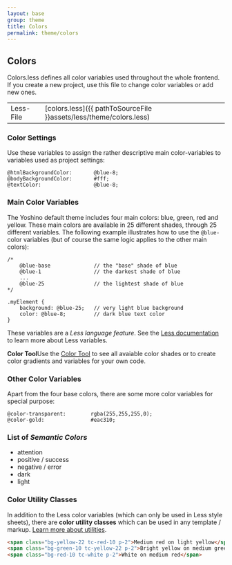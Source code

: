 ```yaml
---
layout: base
group: theme
title: Colors
permalink: theme/colors
---
```


## Colors

Colors.less defines all color variables used throughout the whole frontend. If you create a new project, use this file to change color variables or add new ones.

|           |                                                                    |
| -         | -                                                                  |
| Less-File | [colors.less]({{ pathToSourceFile }}assets/less/theme/colors.less) |


### Color Settings

Use these variables to assign the rather descriptive main color-variables to variables used as project settings:

```less
@htmlBackgroundColor:       @blue-8;
@bodyBackgroundColor:       #fff;
@textColor:                 @blue-8;
```

### Main Color Variables

The Yoshino default theme includes four main colors: blue, green, red and yellow. These main colors are available in 25 different shades, through 25 different variables. The following example illustrates how to use the `@blue-` color variables (but of course the same logic applies to the other main colors):

```less
/*
    @blue-base              // the "base" shade of blue
    @blue-1                 // the darkest shade of blue
    ...
    @blue-25                // the lightest shade of blue
*/

.myElement {
    background: @blue-25;   // very light blue background
    color: @blue-8;         // dark blue text color
}
```

These variables are a _Less language feature_. See the [Less documentation](http://lesscss.org/features/#variables-feature) to learn more about Less variables.

<p class="hint"><b>Color Tool</b>Use the <a href="pages/tools/color_tool.html">Color Tool</a> to see all avaiable color shades or to create color gradients and variables for your own code.</p>

### Other Color Variables

Apart from the four base colors, there are some more color variables for special purpose:

```less
@color-transparent:        rgba(255,255,255,0);
@color-gold:               #eac310;
```

### List of *Semantic Colors*

- attention
- positive / success
- negative / error
- dark
- light

### Color Utility Classes

In addition to the Less color variables (which can only be used in Less style sheets), there are **color utility classes** which can be used in any template / markup. [Learn more about utilities](/pages/css-interface/utilities.html).

```html
<span class="bg-yellow-22 tc-red-10 p-2">Medium red on light yellow</span>
<span class="bg-green-10 tc-yellow-22 p-2">Bright yellow on medium green</span>
<span class="bg-red-10 tc-white p-2">White on medium red</span>
```